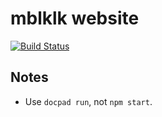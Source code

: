 mblklk website
==============

[![Build Status](https://travis-ci.org/insanity54/mbltlk.svg?branch=master)](https://travis-ci.org/insanity54/mbltlk)

Notes
---

* Use `docpad run`, not `npm start`.
